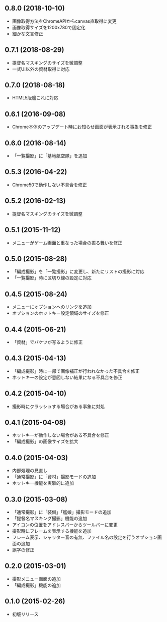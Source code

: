 ## 0.8.0 (2018-10-10)

- 画像取得方法をChromeAPIからcanvas直取得に変更
- 画像取得サイズを1200x780で固定化
- 細かな文言修正

## 0.7.1 (2018-08-29)

- 提督名マスキングのサイズを微調整
- 一式UI以外の資材取得に対応

## 0.7.0 (2018-08-18)

- HTML5版艦これに対応

## 0.6.1 (2016-09-08)

- Chrome本体のアップデート時にお知らせ画面が表示される事象を修正

## 0.6.0 (2016-08-14)

- 「一覧撮影」に「基地航空隊」を追加

## 0.5.3 (2016-04-22)

- Chrome50で動作しない不具合を修正

## 0.5.2 (2016-02-13)

- 提督名マスキングのサイズを微調整

## 0.5.1 (2015-11-12)

- メニューがゲーム画面と重なった場合の振る舞いを修正

## 0.5.0 (2015-08-28)

- 「編成撮影」を「一覧撮影」に変更し、新たにリストの撮影に対応
- 「一覧撮影」時に区切り線の設定に対応

## 0.4.5 (2015-08-24)

- メニューにオプションへのリンクを追加
- オプションのホットキー設定領域のサイズを修正

## 0.4.4 (2015-06-21)

- 「資材」でバケツが写るように修正

## 0.4.3 (2015-04-13)

- 「編成撮影」時に一部で画像補正が行われなかった不具合を修正
- ホットキーの設定が意図しない結果になる不具合を修正

## 0.4.2 (2015-04-10)

- 撮影時にクラッシュする場合がある事象に対処

## 0.4.1 (2015-04-08)

- ホットキーが動作しない場合がある不具合を修正
- 「編成撮影」の画像サイズを拡大

## 0.4.0 (2015-04-03)

- 内部処理の見直し
- 「通常撮影」に「資材」撮影モードの追加
- ホットキー機能を実験的に追加

## 0.3.0 (2015-03-08)

- 「通常撮影」に「装備」「艦娘」撮影モードの追加
- 「提督名マスキング撮影」機能の追加
- アイコンの位置をアドレスバーからツールバーに変更
- 撮影時にフレームを表示する機能を追加
- フレーム表示、シャッター音の有無、ファイル名の設定を行うオプション画面の追加
- 誤字の修正

## 0.2.0 (2015-03-01)

- 撮影メニュー画面の追加
- 「編成撮影」機能の追加

## 0.1.0 (2015-02-26)

- 初版リリース